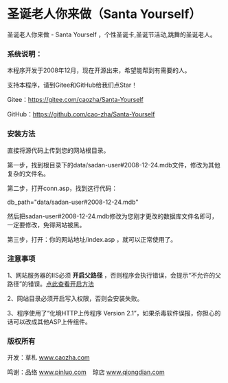 ﻿# 圣诞老人你来做（Santa Yourself）

圣诞老人你来做 - Santa Yourself ，个性圣诞卡,圣诞节活动,跳舞的圣诞老人。

### 系统说明：

本程序开发于2008年12月，现在开源出来，希望能帮到有需要的人。

支持本程序，请到Gitee和GitHub给我们点Star！

Gitee：https://gitee.com/caozha/Santa-Yourself

GitHub：https://github.com/cao-zha/Santa-Yourself

### 安装方法

直接将源代码上传到您的网站根目录。

第一步，找到根目录下的data/sadan-user#2008-12-24.mdb文件，修改为其他复杂的文件名。

第二步，打开conn.asp，找到这行代码：

db_path="data/sadan-user#2008-12-24.mdb"

然后把sadan-user#2008-12-24.mdb修改为您刚才更改的数据库文件名即可，一定要修改，免得网站被黑。

第三步，打开：你的网站地址/index.asp ，就可以正常使用了。

### 注意事项

1、网站服务器的IIS必须 **开启父路径** ，否则程序会执行错误，会提示“不允许的父路径”的错误。[点此查看开启方法](https://my.oschina.net/dengzhenhua/blog/3295146)

2、网站目录必须开启写入权限，否则会安装失败。

3、程序使用了“化境HTTP上传程序 Version 2.1”，如果杀毒软件误报，你担心的话可以改成其他ASP上传组件。


### 版权所有

开发：草札 www.caozha.com

鸣谢：品络 www.pinluo.com  &ensp;  琼店 www.qiongdian.com

